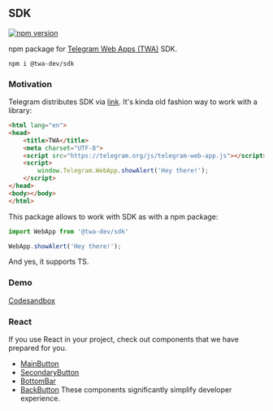 ## SDK
[![npm version](https://img.shields.io/npm/v/@twa-dev/sdk)](https://www.npmjs.com/package/@twa-dev/sdk)

npm package for [Telegram Web Apps (TWA)](https://core.telegram.org/bots/webapps) SDK.

```
npm i @twa-dev/sdk
```

### Motivation
Telegram distributes SDK via [link](https://core.telegram.org/bots/webapps#initializing-web-apps). It's kinda old fashion way to work with a library:

```html
<html lang="en">
<head>
    <title>TWA</title>
    <meta charset="UTF-8">
    <script src="https://telegram.org/js/telegram-web-app.js"></script>
    <script>
        window.Telegram.WebApp.showAlert('Hey there!');
    </script>
</head>
<body></body>
</html>
```

This package allows to work with SDK as with a npm package:

```js
import WebApp from '@twa-dev/sdk'

WebApp.showAlert('Hey there!');
```

And yes, it supports TS.

### Demo
[Codesandbox](https://codesandbox.io/s/sdk-kj5961)

### React
If you use React in your project, check out components that we have prepared for you.
- [MainButton](src/react/MainButton/Readme.md)
- [SecondaryButton](src/react/SecondaryButton/Readme.md)
- [BottomBar](src/react/BottomBar/Readme.md)
- [BackButton](src/react/BackButton/Readme.md)
These components significantly simplify developer experience.
